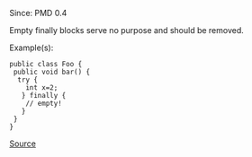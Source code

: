 Since: PMD 0.4

Empty finally blocks serve no purpose and should be removed.

Example(s):
```
public class Foo {
 public void bar() {
  try {
    int x=2;
   } finally {
    // empty!
   }
 }
}
```

[Source](https://pmd.github.io/pmd-5.6.1/pmd-java/rules/java/empty.html#EmptyFinallyBlock)
